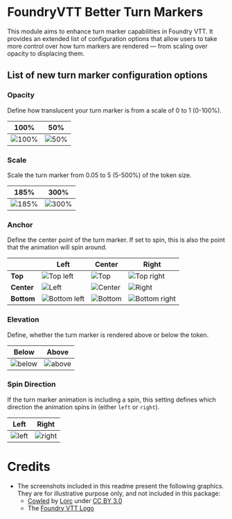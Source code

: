 # FoundryVTT Better Turn Markers

This module aims to enhance turn marker capabilities in Foundry VTT. It provides an extended list of configuration
options that allow users to take more control over how turn markers are rendered — from scaling over opacity to
displacing them.

## List of new turn marker configuration options

### Opacity

Define how translucent your turn marker is from a scale of 0 to 1 (0-100%).

| 100% | 50% |
| ---- | ----- |
| ![100%](https://github.com/user-attachments/assets/e8166b07-7c2b-401e-a145-a42a16484776) | ![50%](https://github.com/user-attachments/assets/511de6f7-92bf-4a60-86bc-12512680340e) |

### Scale

Scale the turn marker from 0.05 to 5 (5-500%) of the token size.

| 185% | 300% |
| ---- | ----- |
| ![185%](https://github.com/user-attachments/assets/e8166b07-7c2b-401e-a145-a42a16484776) | ![300%](https://github.com/user-attachments/assets/b0114f0b-4ff2-4a7a-8d7c-73452d44d5b2) |

### Anchor

Define the center point of the turn marker. If set to spin, this is also the point that the
animation will spin around.

|  | Left                                                                                            | Center                                                                                     | Right                                                                                            |
| --- |-------------------------------------------------------------------------------------------------|--------------------------------------------------------------------------------------------|--------------------------------------------------------------------------------------------------|
| **Top** | ![Top left](https://github.com/user-attachments/assets/22922cac-d456-4786-be65-17d228dd3c93)    | ![Top](https://github.com/user-attachments/assets/2e1c5596-9cf3-4195-bc73-d4a62182ccb3)    | ![Top right](https://github.com/user-attachments/assets/05854744-b9f8-4a7d-a4a9-6dafccc79f7e)    |
| **Center** | ![Left](https://github.com/user-attachments/assets/e91106d6-cba4-4cd5-a7fe-9e342b991496)        | ![Center](https://github.com/user-attachments/assets/e8166b07-7c2b-401e-a145-a42a16484776) | ![Right](https://github.com/user-attachments/assets/b02870b8-aa0e-4001-a4ae-b0f3bf291d8b)        |
| **Bottom** | ![Bottom left](https://github.com/user-attachments/assets/a52a7a4f-4412-4d76-a5be-80b75b0ff4b8) | ![Bottom](https://github.com/user-attachments/assets/79cf9b0d-dbf8-492f-8940-37b4b44e31c5) | ![Bottom right](https://github.com/user-attachments/assets/36d499c4-80a0-4c89-a350-bc2b36959975) |

### Elevation

Define, whether the turn marker is rendered above or below the token.

| Below | Above |
| ---- | ----- |
| ![below](https://github.com/user-attachments/assets/e8166b07-7c2b-401e-a145-a42a16484776) | ![above](https://github.com/user-attachments/assets/3ef39d08-5bc6-41e1-b9c4-4e1158e089db) |

### Spin Direction

If the turn marker animation is including a spin, this setting defines which direction the animation
spins in (either `left` or `right`).

| Left | Right |
| ---- | ----- |
| ![left](https://github.com/user-attachments/assets/2b547103-d92e-48b8-a193-0138cc5a5fa1) | ![right](https://github.com/user-attachments/assets/09605e2d-4cdf-45cf-8be4-acdef25063cf) |

# Credits

- The screenshots included in this readme present the following graphics. They are for illustrative purpose only, and not included in this package:
  - [Cowled](https://game-icons.net/1x1/lorc/cowled.html) by [Lorc](https://lorcblog.blogspot.com/) under [CC BY 3.0](https://creativecommons.org/licenses/by/3.0/)
  - The [Foundry VTT Logo](https://foundryvtt.com/)
